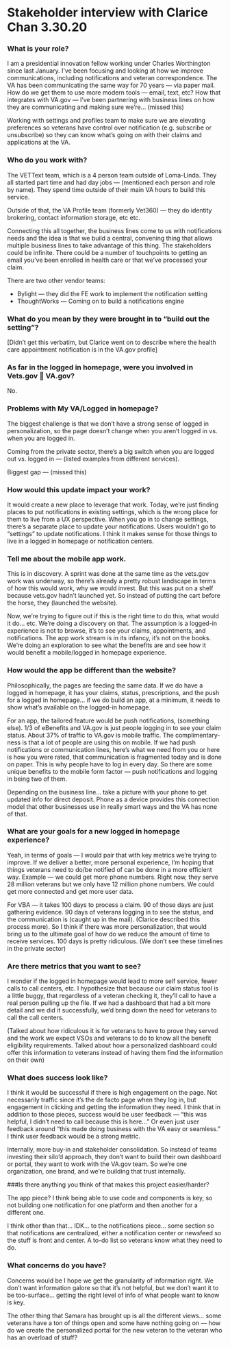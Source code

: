 # Stakeholder interview with Clarice Chan 3.30.20

### What is your role?

I am a presidential innovation fellow working under Charles Worthington since last January. I’ve been focusing and looking at how we improve communications, including notifications and veteran correspondence. The VA has been communicating the same way for 70 years — via paper mail. How do we get them to use more modern tools — email, text, etc? How that integrates with VA.gov — I’ve been partnering with business lines on how they are communicating and making sure we’re… (missed this)

Working with settings and profiles team to make sure we are elevating preferences so veterans have control over notification (e.g. subscribe or unsubscribe) so they can know what’s going on with their claims and applications at the VA.

### Who do you work with?

The VETText team, which is a 4 person team outside of Loma-Linda. They all started part time and had day jobs — (mentioned each person and role by name). They spend time outside of their main VA hours to build this service. 

Outside of that, the VA Profile team (formerly Vet360) — they do identity brokering, contact information storage, etc etc. 

Connecting this all together, the business lines come to us with notifications needs and the idea is that we build a central, convening thing that allows multiple business lines to take advantage of this thing. The stakeholders could be infinite. There could be a number of touchpoints to getting an email you’ve been enrolled in health care or that we’ve processed your claim.

There are two other vendor teams:

-	Bylight — they did the FE work to implement the notification setting
-	ThoughtWorks — Coming on to build a notifications engine

### What do you mean by they were brought in to “build out the setting”?

[Didn’t get this verbatim, but Clarice went on to describe where the health care appointment notification is in the VA.gov profile]

### As far in the logged in homepage, were you involved in Vets.gov  VA.gov?

No.

### Problems with My VA/Logged in homepage?

The biggest challenge is that we don’t have a strong sense of logged in personalization, so the page doesn’t change when you aren’t logged in vs. when you are logged in.

Coming from the private sector, there’s a big switch when you are logged out vs. logged in — (listed examples from different services).

Biggest gap — (missed this)

### How would this update impact your work?

It would create a new place to leverage that work. Today, we’re just finding places to put notifications in existing settings, which is the wrong place for them to live from a UX perspective. When you go in to change settings, there’s a separate place to update your notifications. Users wouldn’t go to “settings” to update notifications.  I think it makes sense for those things to live in a logged in homepage or notification centers.

### Tell me about the mobile app work.

This is in discovery. A sprint was done at the same time as the vets.gov work was underway, so there’s already a pretty robust landscape in terms of how this would work, why we would invest. But this was put on a shelf because vets.gov hadn’t launched yet. So instead of putting the cart before the horse, they (launched the website).

Now, we’re trying to figure out if this is the right time to do this, what would it do… etc. We’re doing a discovery on that. The assumption is a logged-in experience is not to browse, it’s to see your claims, appointments, and notifications. The app work stream is in its infancy, it’s not on the books. We’re doing an exploration to see what the benefits are and see how it would benefit a mobile/logged in homepage experience.

### How would the app be different than the website?

Philosophically, the pages are feeding the same data. If we do have a logged in homepage, it has your claims, status, prescriptions, and the push for a logged in homepage… if we do build an app, at a minimum, it needs to show what’s available on the logged-in homepage. 

For an app, the tailored feature would be push notifications, (something else). 1/3 of eBenefits and VA.gov is just people logging in to see your claim status. About 37% of traffic to VA.gov is mobile traffic. The complimentary-ness is that a lot of people are using this on mobile. If we had push notifications or communication lines, here’s what we need from you or here is how you were rated, that communication is fragmented today and is done on paper. This is why people have to log in every day. So there are some unique benefits to the mobile form factor — push notifications and logging in being two of them.

Depending on the business line… take a picture with your phone to get updated info for direct deposit. Phone as a device provides this connection model that other businesses use in really smart ways and the VA has none of that.

### What are your goals for a new logged in homepage experience?

Yeah, in terms of goals — I would pair that with key metrics we’re trying to improve. If we deliver a better, more personal experience, I’m hoping that things veterans need to do/be notified of can be done in a more efficient way. Example — we could get more phone numbers. Right now, they serve 28 million veterans but we only have 12 million phone numbers. We could get more connected and get more user data.

For VBA — it takes 100 days to process a claim. 90 of those days are just gathering evidence. 90 days of veterans logging in to see the status, and the communication is (caught up in the mail). (Clarice described this process more). So I think if there was more personalization, that would bring us to the ultimate goal of how do we reduce the amount of time to receive services. 100 days is pretty ridiculous. (We don’t see these timelines in the private sector)

### Are there metrics that you want to see?

I wonder if the logged in homepage would lead to more self service, fewer calls to call centers, etc. I hypothesize that because our claim status tool is a little buggy, that regardless of a veteran checking it, they’ll call to have a real person pulling up the file. If we had a dashboard that had a bit more detail and we did it successfully, we’d bring down the need for veterans to call the call centers.

(Talked about how ridiculous it is for veterans to have to prove they served and the work we expect VSOs and veterans to do to know all the benefit eligibility requirements. Talked about how a personalized dashboard could offer this information to veterans instead of having them find the information on their own)

### What does success look like?

I think it would be successful if there is high engagement on the page. Not necessarily traffic since it’s the de facto page when they log in, but engagement in clicking and getting the information they need. I think that in addition to those pieces, success would be user feedback — “this was helpful, I didn’t need to call because this is here…” Or even just user feedback around “this made doing business with the VA easy or seamless.” I think user feedback would be a strong metric.

Internally, more buy-in and stakeholder consolidation. So instead of teams investing their silo’d approach, they don’t want to build their own dashboard or portal, they want to work with the VA.gov team. So we’re one organization, one brand, and we’re building that trust internally.

###Is there anything you think of that makes this project easier/harder?

The app piece? I think being able to use code and components is key, so not building one notification for one platform and then another for a different one.

I think other than that… IDK… to the notifications piece… some section so that notifications are centralized, either a notification center or newsfeed so the stuff is front and center. A to-do list so veterans know what they need to do.

### What concerns do you have?

Concerns would be I hope we get the granularity of information right. We don’t want information galore so that it’s not helpful, but we don’t want it to be too-surface… getting the right level of info of what people want to know is key.

The other thing that Samara has brought up is all the different views… some veterans have a ton of things open and some have nothing going on — how do we create the personalized portal for the new veteran to the veteran who has an overload of stuff?

